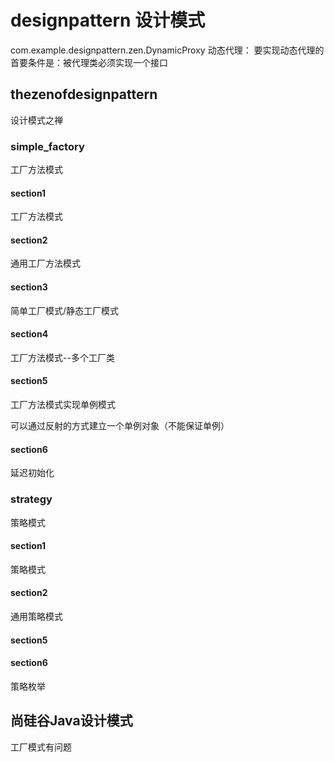 # designpattern 设计模式

com.example.designpattern.zen.DynamicProxy 动态代理：
要实现动态代理的首要条件是：被代理类必须实现一个接口

## thezenofdesignpattern

设计模式之禅

### simple_factory

工厂方法模式

#### section1

工厂方法模式

#### section2

通用工厂方法模式

#### section3

简单工厂模式/静态工厂模式

#### section4

工厂方法模式--多个工厂类

#### section5

工厂方法模式实现单例模式

可以通过反射的方式建立一个单例对象（不能保证单例）

#### section6

延迟初始化

### strategy

策略模式

#### section1

策略模式

#### section2

通用策略模式

#### section5

#### section6

策略枚举

## 尚硅谷Java设计模式

工厂模式有问题